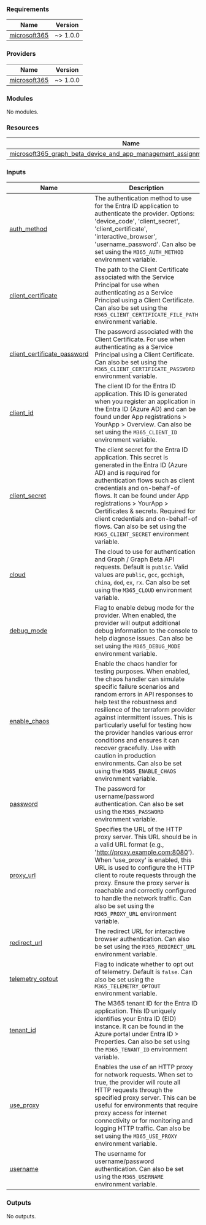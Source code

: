 <!-- BEGIN_TF_DOCS -->
### Requirements

| Name | Version |
|------|---------|
| <a name="requirement_microsoft365"></a> [microsoft365](#requirement_microsoft365) | ~> 1.0.0 |

### Providers

| Name | Version |
|------|---------|
| <a name="provider_microsoft365"></a> [microsoft365](#provider_microsoft365) | ~> 1.0.0 |

### Modules

No modules.

### Resources

| Name | Type |
|------|------|
| [microsoft365_graph_beta_device_and_app_management_assignment_filter.example](https://registry.terraform.io/providers/deploymenttheory/terraform-provider-microsoft365/latest/docs/resources/graph_beta_device_and_app_management_assignment_filter) | resource |

### Inputs

| Name | Description | Type | Default | Required |
|------|-------------|------|---------|:--------:|
| <a name="input_auth_method"></a> [auth_method](#input_auth_method) | The authentication method to use for the Entra ID application to authenticate the provider. Options: 'device_code', 'client_secret', 'client_certificate', 'interactive_browser', 'username_password'. Can also be set using the `M365_AUTH_METHOD` environment variable. | `string` | `"client_secret"` | no |
| <a name="input_client_certificate"></a> [client_certificate](#input_client_certificate) | The path to the Client Certificate associated with the Service Principal for use when authenticating as a Service Principal using a Client Certificate. Can also be set using the `M365_CLIENT_CERTIFICATE_FILE_PATH` environment variable. | `string` | `""` | no |
| <a name="input_client_certificate_password"></a> [client_certificate_password](#input_client_certificate_password) | The password associated with the Client Certificate. For use when authenticating as a Service Principal using a Client Certificate. Can also be set using the `M365_CLIENT_CERTIFICATE_PASSWORD` environment variable. | `string` | `""` | no |
| <a name="input_client_id"></a> [client_id](#input_client_id) | The client ID for the Entra ID application. This ID is generated when you register an application in the Entra ID (Azure AD) and can be found under App registrations > YourApp > Overview. Can also be set using the `M365_CLIENT_ID` environment variable. | `string` | `""` | no |
| <a name="input_client_secret"></a> [client_secret](#input_client_secret) | The client secret for the Entra ID application. This secret is generated in the Entra ID (Azure AD) and is required for authentication flows such as client credentials and on-behalf-of flows. It can be found under App registrations > YourApp > Certificates & secrets. Required for client credentials and on-behalf-of flows. Can also be set using the `M365_CLIENT_SECRET` environment variable. | `string` | `""` | no |
| <a name="input_cloud"></a> [cloud](#input_cloud) | The cloud to use for authentication and Graph / Graph Beta API requests. Default is `public`. Valid values are `public`, `gcc`, `gcchigh`, `china`, `dod`, `ex`, `rx`. Can also be set using the `M365_CLOUD` environment variable. | `string` | `"public"` | no |
| <a name="input_debug_mode"></a> [debug_mode](#input_debug_mode) | Flag to enable debug mode for the provider. When enabled, the provider will output additional debug information to the console to help diagnose issues. Can also be set using the `M365_DEBUG_MODE` environment variable. | `bool` | `false` | no |
| <a name="input_enable_chaos"></a> [enable_chaos](#input_enable_chaos) | Enable the chaos handler for testing purposes. When enabled, the chaos handler can simulate specific failure scenarios and random errors in API responses to help test the robustness and resilience of the terraform provider against intermittent issues. This is particularly useful for testing how the provider handles various error conditions and ensures it can recover gracefully. Use with caution in production environments. Can also be set using the `M365_ENABLE_CHAOS` environment variable. | `bool` | `false` | no |
| <a name="input_password"></a> [password](#input_password) | The password for username/password authentication. Can also be set using the `M365_PASSWORD` environment variable. | `string` | `""` | no |
| <a name="input_proxy_url"></a> [proxy_url](#input_proxy_url) | Specifies the URL of the HTTP proxy server. This URL should be in a valid URL format (e.g., 'http://proxy.example.com:8080'). When 'use_proxy' is enabled, this URL is used to configure the HTTP client to route requests through the proxy. Ensure the proxy server is reachable and correctly configured to handle the network traffic. Can also be set using the `M365_PROXY_URL` environment variable. | `string` | `""` | no |
| <a name="input_redirect_url"></a> [redirect_url](#input_redirect_url) | The redirect URL for interactive browser authentication. Can also be set using the `M365_REDIRECT_URL` environment variable. | `string` | `""` | no |
| <a name="input_telemetry_optout"></a> [telemetry_optout](#input_telemetry_optout) | Flag to indicate whether to opt out of telemetry. Default is `false`. Can also be set using the `M365_TELEMETRY_OPTOUT` environment variable. | `bool` | `false` | no |
| <a name="input_tenant_id"></a> [tenant_id](#input_tenant_id) | The M365 tenant ID for the Entra ID application. This ID uniquely identifies your Entra ID (EID) instance. It can be found in the Azure portal under Entra ID > Properties. Can also be set using the `M365_TENANT_ID` environment variable. | `string` | `""` | no |
| <a name="input_use_proxy"></a> [use_proxy](#input_use_proxy) | Enables the use of an HTTP proxy for network requests. When set to true, the provider will route all HTTP requests through the specified proxy server. This can be useful for environments that require proxy access for internet connectivity or for monitoring and logging HTTP traffic. Can also be set using the `M365_USE_PROXY` environment variable. | `bool` | `false` | no |
| <a name="input_username"></a> [username](#input_username) | The username for username/password authentication. Can also be set using the `M365_USERNAME` environment variable. | `string` | `""` | no |

### Outputs

No outputs.
<!-- END_TF_DOCS -->